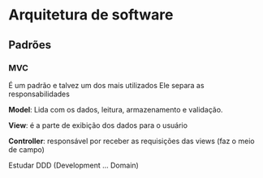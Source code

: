 # Arquitetura de software

## Padrões

### MVC
É um padrão e talvez um dos mais utilizados
Ele separa as responsabilidades

**Model**: Lida com os dados, leitura, armazenamento e validação.

**View**: é a parte de exibição dos dados para o usuário

**Controller**: responsável por receber as requisições das views (faz o meio de campo)

Estudar DDD (Development ... Domain)